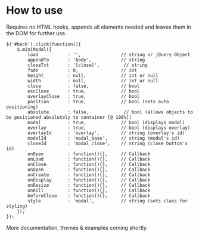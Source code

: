 How to use
==============================================================================

Requires no HTML hooks, appends all elements needed and leaves them in the DOM for further use.

    $('#back').click(function(){
        $.miniModal({
            load           : '',               // string or jQuery Object
            appendTo       : 'body',           // string
            closeTxt       : '[close]',         // string
            fade           : 0,                // int
            height         : null,             // int or null
            width          : null,             // int or null
            close          : false,            // bool
            escClose       : true,             // bool
            overlayClose   : true,             // bool
            position       : true,             // bool (sets auto positioning)
            absolute       : false,             // bool (allows objects to be positioned absolutely to container [@ 100%])
            modal          : true,             // bool (displays modal)
            overlay        : true,             // bool (displays overlay)
            overlayId      : 'overlay',        // string (overlay's id)
            modalId        : 'modal_base',     // string (modal's id)
            closeId        : 'modal_close',    // string (close button's id)
            onOpen         : function(){},     // Callback
            onLoad         : function(){},     // Callback
            onClose        : function(){},     // Callback
            onOpen         : function(){},     // Callback
            onCreate       : function(){},     // Callback
            onDisplay      : function(){},     // Callback
            onResize       : function(){},     // Callback
            onKill         : function(){},     // Callback
            beforeClose    : function(){},     // Callback
            style          : 'modal',          // string (sets class for styling)
        });
    });


More documentation, themes & examples coming shortly.